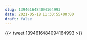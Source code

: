 ```yaml
---
slug: 1394616484094164993
date: 2021-05-18 11:30:55+00:00
draft: false
---
```


{{< tweet 1394616484094164993 >}}
